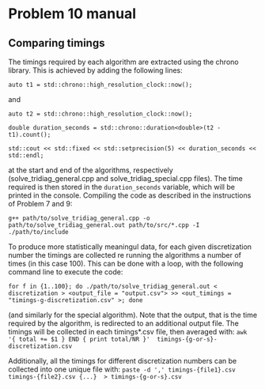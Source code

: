 # Problem 10 manual

## Comparing timings
 
The timings required by each algorithm are extracted using the chrono library. This is achieved by adding the following lines:

`auto t1 = std::chrono::high_resolution_clock::now();`

and

`auto t2 = std::chrono::high_resolution_clock::now();`

`double duration_seconds = std::chrono::duration<double>(t2 - t1).count();`

`std::cout << std::fixed << std::setprecision(5) << duration_seconds << std::endl; `

at the start and end of the algorithms, respectively (solve_tridiag_general.cpp and solve_tridiag_special.cpp files). The time required is then stored in the `duration_seconds` variable, which will be printed in the console. Compiling the code as described in the instructions of Problem 7 and 9:

`g++ path/to/solve_tridiag_general.cpp -o path/to/solve_tridiag_general.out path/to/src/*.cpp -I ./path/to/include`

To produce more statistically meaningul data, for each given discretization number the timings are collected re running the algorithms a number of times (in this case 100). This can be done with a loop, with the following command line to execute the code:

`for f in {1..100}; do ./path/to/solve_tridiag_general.out < discretization > <output_file = "output.csv"> >> <out_timings = "timings-g-discretization.csv" >; done `

(and similarly for the special algorithm). Note that the output, that is the time required by the algorithm, is redirected to an additional output file. The timings will be collected in each timings*.csv file, then averaged with: `awk '{ total += $1 } END { print total/NR }'  timings-{g-or-s}-discretization.csv `

Additionally, all the timings for different discretization numbers can be collected into one unique file with: `paste -d ',' timings-{file1}.csv timings-{file2}.csv {...}  > timings-{g-or-s}.csv `



